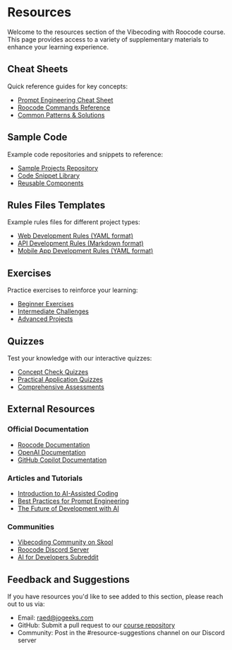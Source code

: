 # Resources

Welcome to the resources section of the Vibecoding with Roocode course. This page provides access to a variety of supplementary materials to enhance your learning experience.

## Cheat Sheets

Quick reference guides for key concepts:

- [Prompt Engineering Cheat Sheet](resources/cheatsheets.md)
- [Roocode Commands Reference](resources/cheatsheets.md#roocode-commands)
- [Common Patterns & Solutions](resources/cheatsheets.md#common-patterns)

## Sample Code

Example code repositories and snippets to reference:

- [Sample Projects Repository](resources/sample-code.md)
- [Code Snippet Library](resources/sample-code.md#snippets)
- [Reusable Components](resources/sample-code.md#components)

## Rules Files Templates

Example rules files for different project types:

- [Web Development Rules (YAML format)](resources/web-project.rules.yaml)
- [API Development Rules (Markdown format)](resources/api-project.rules.md)
- [Mobile App Development Rules (YAML format)](resources/mobile-app.rules.yaml)

## Exercises

Practice exercises to reinforce your learning:

- [Beginner Exercises](resources/exercises.md#beginner)
- [Intermediate Challenges](resources/exercises.md#intermediate)
- [Advanced Projects](resources/exercises.md#advanced)

## Quizzes

Test your knowledge with our interactive quizzes:

- [Concept Check Quizzes](resources/quizzes.md#concept-checks)
- [Practical Application Quizzes](resources/quizzes.md#practical-applications)
- [Comprehensive Assessments](resources/quizzes.md#assessments)

## External Resources

### Official Documentation

- [Roocode Documentation](https://docs.roocode.com)
- [OpenAI Documentation](https://platform.openai.com/docs)
- [GitHub Copilot Documentation](https://docs.github.com/en/copilot)

### Articles and Tutorials

- [Introduction to AI-Assisted Coding](https://medium.com/@vibecoding/introduction-to-ai-assisted-coding-101)
- [Best Practices for Prompt Engineering](https://www.promptingguide.ai)
- [The Future of Development with AI](https://future-of-coding.org/ai-assisted/)

### Communities

- [Vibecoding Community on Skool](https://skool.com/vibecoding)
- [Roocode Discord Server](https://discord.gg/roocode)
- [AI for Developers Subreddit](https://reddit.com/r/aifordevelopers)

## Feedback and Suggestions

If you have resources you'd like to see added to this section, please reach out to us via:

- Email: raed@jogeeks.com
- GitHub: Submit a pull request to our [course repository](https://github.com/rmarji/vibe-coding-course)
- Community: Post in the #resource-suggestions channel on our Discord server 